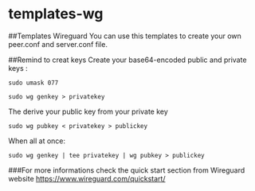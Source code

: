 # templates-wg
##Templates Wireguard
You can use this templates to create your own peer.conf and server.conf file.
    
##Remind to creat keys
Create your base64-encoded public and private keys :
```
sudo umask 077
```
```
sudo wg genkey > privatekey
```
    
The derive your public key from your private key
```
sudo wg pubkey < privatekey > publickey
```
    
When all at once:
```
sudo wg genkey | tee privatekey | wg pubkey > publickey
```
###For more informations check the quick start section from Wireguard website
https://www.wireguard.com/quickstart/
